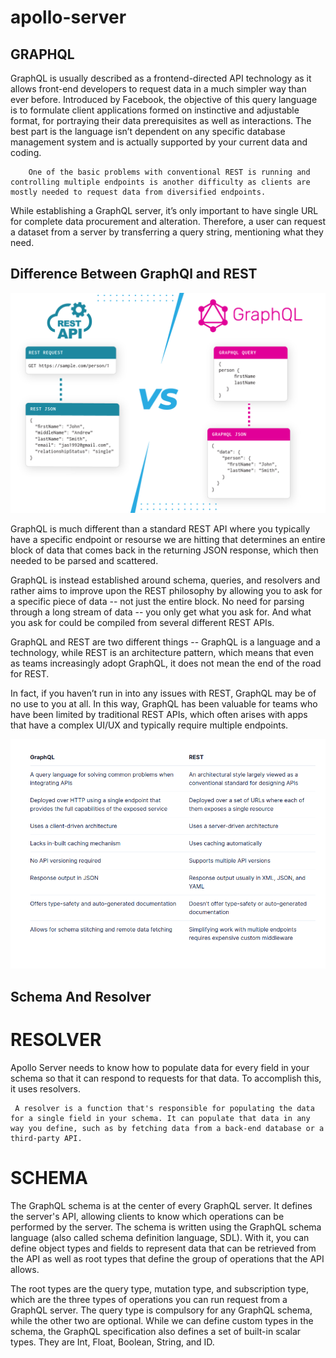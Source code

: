 # apollo-server

## GRAPHQL
   GraphQL is usually described as a frontend-directed API technology as it allows front-end developers to request data in a much simpler way than ever before. Introduced by Facebook, the objective of this query language is to formulate client applications formed on instinctive and adjustable format, for portraying their data prerequisites as well as interactions. The best part is the language isn’t dependent on any specific database management system and is actually supported by your current data and coding.

        One of the basic problems with conventional REST is running and controlling multiple endpoints is another difficulty as clients are mostly needed to request data from diversified endpoints.

   While establishing a GraphQL server, it’s only important to have single URL for complete data procurement and alteration. Therefore, a user can request a dataset from a server by transferring a query string, mentioning what they need.

## Difference Between GraphQl and REST

   ![images](./images/graphql.png)

   GraphQL is much different than a standard REST API where you typically have a specific endpoint or resourse we are hitting that determines an entire block of data that comes back in the returning JSON response, which then needed to be parsed and scattered.


GraphQL is instead established around schema, queries, and resolvers and rather aims to improve upon the REST philosophy by allowing you to ask for a specific piece of data -- not just the entire block. No need for parsing through a long stream of data -- you only get what you ask for. And what you ask for could be compiled from several different REST APIs.


GraphQL and REST are two different things -- GraphQL is a language and a technology, while REST is an architecture pattern, which means that even as teams increasingly adopt GraphQL, it does not mean the end of the road for REST.

In fact, if you haven’t run in into any issues with REST, GraphQL may be of no use to you at all. In this way, GraphQL has been valuable for teams who have been limited by traditional REST APIs, which often arises with apps that have a complex UI/UX and typically require multiple endpoints.

  ![diffrence b/w rest and graphql](./images/graphql1.png)

## Schema And Resolver

# RESOLVER

  Apollo Server needs to know how to populate data for every field in your schema so that it can respond to requests for that data. To accomplish this, it uses resolvers.

     A resolver is a function that's responsible for populating the data for a single field in your schema. It can populate that data in any way you define, such as by fetching data from a back-end database or a third-party API.

# SCHEMA
   The GraphQL schema is at the center of every GraphQL server. It defines the server's API, allowing clients to know which operations can be performed by the server. The schema is written using the GraphQL schema language (also called schema definition language, SDL). With it, you can define object types and fields to represent data that can be retrieved from the API as well as root types that define the group of operations that the API allows.

The root types are the query type, mutation type, and subscription type, which are the three types of operations you can run request from a GraphQL server. The query type is compulsory for any GraphQL schema, while the other two are optional. While we can define custom types in the schema, the GraphQL specification also defines a set of built-in scalar types. They are Int, Float, Boolean, String, and ID.

